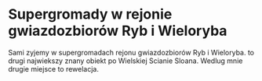 # Supergromady w rejonie gwiazdozbiorów Ryb i Wieloryba

Sami zyjemy w supergromadach rejonu gwiazdozbiorów Ryb i Wieloryba. to drugi
najwiekszy znany obiekt po Wielskiej Scianie Sloana. Wedlug mnie drugie miejsce
to rewelacja.
